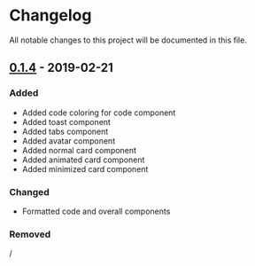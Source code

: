# Changelog
All notable changes to this project will be documented in this file.

## [0.1.4] - 2019-02-21
### Added
- Added code coloring for code component
- Added toast component
- Added tabs component
- Added avatar component
- Added normal card component
- Added animated card component
- Added minimized card component

### Changed
- Formatted code and overall components

### Removed
/

[0.1.4]: https://www.npmjs.com/package/vue-cirrus/v/0.1.4